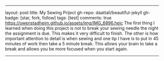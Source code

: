 ---
layout: post
title: My Sewing Priject
gh-repo: daattali/beautiful-jekyll
gh-badge: [star, fork, follow]
tags: [test]
comments: true
https://owenstadheim.github.io/assets/img/IMG_6896.heic
The first thing I learned when doing this project is not to break your sewing needle the night the assignment is due. This makes it very difficult to finish. The other is how important attention to detail is when sewing and one tip I have is to put in 45 minutes of work then take a 5 minute break. This allows your brain to take a break and allows you be more focused when you start again. 
****




